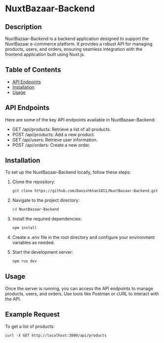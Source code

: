 # NuxtBazaar-Backend

## Description
NuxtBazaar-Backend is a backend application designed to support the NuxtBazaar e-commerce platform. It provides a robust API for managing products, users, and orders, ensuring seamless integration with the frontend application built using Nuxt.js.

## Table of Contents
- [API Endpoints](#api-endpoints)
- [Installation](#installation)
- [Usage](#usage)

## API Endpoints
Here are some of the key API endpoints available in NuxtBazaar-Backend:
- GET /api/products: Retrieve a list of all products.
- POST /api/products: Add a new product.
- GET /api/users: Retrieve user information.
- POST /api/orders: Create a new order.

## Installation
To set up the NuxtBazaar-Backend locally, follow these steps:

1. Clone the repository:
   ```bash
   git clone https://github.com/Danishkhan1811/NuxtBazaar-Backend.git

2. Navigate to the project directory:
   ```bash
   cd NuxtBazaar-Backend

3. Install the required dependencies:
   ```bash
   npm install

4. Create a .env file in the root directory and configure your environment variables as needed.

5. Start the development server:
   ```bash
   npm run dev

## Usage
Once the server is running, you can access the API endpoints to manage products, users, and orders. Use tools like Postman or cURL to interact with the API.

## Example Request
To get a list of products:
```base
curl -X GET http://localhost:3000/api/products
